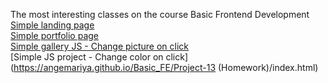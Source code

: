 The most interesting classes on the course Basic Frontend Development
<br>
[Simple landing page](https://angemariya.github.io/Basic_FE/Project-3/index.html)
<br>
[Simple portfolio page](https://angemariya.github.io/Basic_FE/Project-5/index.html)
<br>
[Simple gallery JS - Change picture on click](https://angemariya.github.io/Basic_FE/Project-11/index.html)
<br>
[Simple JS project - Change color on click](https://angemariya.github.io/Basic_FE/Project-13 (Homework)/index.html)
<br>
